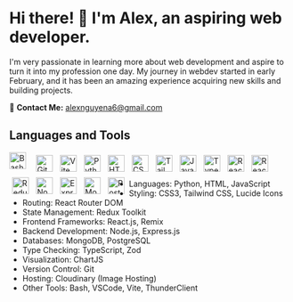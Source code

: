 # Hi there! 👋 I'm Alex, an aspiring web developer.

I'm very passionate in learning more about web development and aspire to turn it into my profession one day. My journey in webdev started in early February, and it has been an amazing experience acquiring new skills and building projects.

📧 **Contact Me:** alexnguyena6@gmail.com

## Languages and Tools

<img align="left" alt="Bash" width="30px" style="padding-right:10px;" src="https://cdn.jsdelivr.net/gh/devicons/devicon/icons/bash/bash-original.svg" />
<img align="left" alt="Git" width="30px" style="padding:5px;" src="https://cdn.jsdelivr.net/gh/devicons/devicon/icons/git/git-original.svg" />
<img align="left" alt="Vite" width="30px" style="padding:5px;" src="https://cdn.jsdelivr.net/gh/devicons/devicon/icons/vitejs/vitejs-original.svg" />
<img align="left" alt="Python" width="30px" style="padding:5px;" src="https://cdn.jsdelivr.net/gh/devicons/devicon/icons/python/python-original.svg" />
<img align="left" alt="HTML" width="30px" style="padding:5px;" src="https://cdn.jsdelivr.net/gh/devicons/devicon/icons/html5/html5-original.svg" />
<img align="left" alt="CSS" width="30px" style="padding:5px;" src="https://cdn.jsdelivr.net/gh/devicons/devicon/icons/css3/css3-original.svg" />
<img align="left" alt="TailwindCSS" width="30px" style="padding:5px;" src="https://cdn.jsdelivr.net/gh/devicons/devicon/icons/tailwindcss/tailwindcss-original.svg" />
<img align="left" alt="JavaScript" width="30px" style="padding:5px;" src="https://cdn.jsdelivr.net/gh/devicons/devicon/icons/javascript/javascript-original.svg" />
<img align="left" alt="TypeScript" width="30px" style="padding:5px;" src="https://cdn.jsdelivr.net/gh/devicons/devicon/icons/typescript/typescript-original.svg" />
<img align="left" alt="React" width="30px" style="padding:5px;" src="https://cdn.jsdelivr.net/gh/devicons/devicon/icons/react/react-original.svg" />
<img align="left" alt="React Router DOM" width="30px" style="padding:5px;" src="https://cdn.jsdelivr.net/gh/devicons/devicon/icons/reactrouter/reactrouter-original.svg" />
<img align="left" alt="Redux" width="30px" style="padding:5px;" src="https://cdn.jsdelivr.net/gh/devicons/devicon/icons/redux/redux-original.svg" />
<img align="left" alt="NodeJS" width="30px" style="padding:5px;" src="https://cdn.jsdelivr.net/gh/devicons/devicon/icons/nodejs/nodejs-original.svg" />
<img align="left" alt="ExpressJS" width="30px" style="padding:5px;" src="https://cdn.jsdelivr.net/gh/devicons/devicon/icons/express/express-original.svg" />
<img align="left" alt="MongoDB" width="30px" style="padding:5px;" src="https://cdn.jsdelivr.net/gh/devicons/devicon/icons/mongodb/mongodb-original.svg" />
<img align="left" alt="PostgreSQL" width="30px" style="padding:5px;" src="https://cdn.jsdelivr.net/gh/devicons/devicon/icons/postgresql/postgresql-original.svg" />
<br /><br />

- Languages: Python, HTML, JavaScript
- Styling: CSS3, Tailwind CSS, Lucide Icons
- Routing: React Router DOM
- State Management: Redux Toolkit
- Frontend Frameworks: React.js, Remix
- Backend Development: Node.js, Express.js
- Databases: MongoDB, PostgreSQL
- Type Checking: TypeScript, Zod
- Visualization: ChartJS
- Version Control: Git
- Hosting: Cloudinary (Image Hosting)
- Other Tools: Bash, VSCode, Vite, ThunderClient
